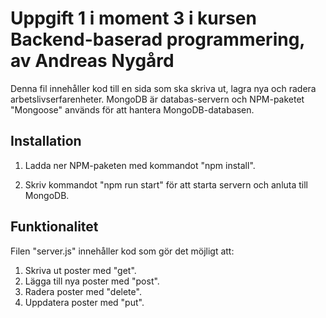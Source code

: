 # Uppgift 1 i moment 3 i kursen Backend-baserad programmering, av Andreas Nygård

Denna fil innehåller kod till en sida som ska skriva ut, lagra nya och radera arbetslivserfarenheter.
MongoDB är databas-servern och NPM-paketet "Mongoose" används för att hantera MongoDB-databasen.

## Installation

1. Ladda ner NPM-paketen med kommandot "npm install".

2. Skriv kommandot "npm run start" för att starta servern och anluta till MongoDB.

## Funktionalitet

Filen "server.js" innehåller kod som gör det möjligt att:

1. Skriva ut poster med "get".
2. Lägga till nya poster med "post".
3. Radera poster med "delete".
4. Uppdatera poster med "put".
